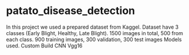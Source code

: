 # patato_disease_detection
In this project we used a prepared dataset from Kaggel. 
Dataset have 3 classes (Early Blight, Healthy, Late Blight).
1500 images in total, 500 from each class.
900 training images, 300 validation, 300 test images
Models used. 
  Custom Build CNN
  Vgg16
